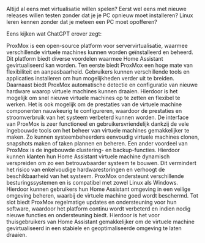 Altijd al eens met virtualisatie willen spelen?
Eerst wel eens met nieuwe releases willen testen zonder dat je je PC opnieuw moet installeren?
Linux leren kennen zonder dat je meteen een PC moet opofferen?

Eens kijken wat ChatGPT erover zegt:

ProxMox is een open-source platform voor servervirtualisatie, waarmee verschillende virtuele machines kunnen worden geïnstalleerd en beheerd. 
Dit platform biedt diverse voordelen waarmee Home Assistant gevirtualiseerd kan worden. Ten eerste biedt ProxMox een hoge mate van flexibiliteit 
en aanpasbaarheid. Gebruikers kunnen verschillende tools en applicaties installeren om hun mogelijkheden verder uit te breiden.
Daarnaast biedt ProxMox automatische detectie en configuratie van nieuwe hardware waarop virtuele machines kunnen draaien. 
Hierdoor is het mogelijk om snel nieuwe virtuele machines op te zetten en flexibel te werken. 
Het is ook mogelijk om de prestaties van de virtuele machine componenten nauwkeurig te configureren, waardoor de prestaties en stroomverbruik 
van het systeem verbeterd kunnen worden. De interface van ProxMox is zeer functioneel en gebruikersvriendelijk dankzij de vele ingebouwde tools
om het beheer van virtuele machines gemakkelijker te maken. Zo kunnen systeembeheerders eenvoudig virtuele machines clonen, snapshots maken of 
taken plannen en beheren. Een ander voordeel van ProxMox is de ingebouwde clustering- en backup-functies. Hierdoor kunnen klanten hun 
Home Assistant virtuele machine dynamisch verspreiden om zo een betrouwbaarder systeem te bouwen. Dit vermindert het risico van enkelvoudige
hardwarestoringen en verhoogt de beschikbaarheid van het systeem. ProxMox ondersteunt verschillende besturingssystemen en is compatibel met 
zowel Linux als Windows. Hierdoor kunnen gebruikers hun Home Assistant omgeving in een veilige omgeving beheren, waarbij de virtuele machine 
goed wordt beschermd. Tot slot biedt ProxMox regelmatige updates en ondersteuning voor hun software, waardoor het platform continu wordt verbeterd 
en indien nodig nieuwe functies en ondersteuning biedt. Hierdoor is het voor thuisgebruikers van Home Assistant gemakkelijker om de virtuele machine 
gevirtualiseerd in een stabiele en geoptimaliseerde omgeving te laten draaien.
